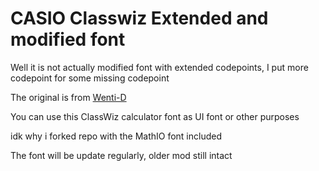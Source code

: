 # CASIO Classwiz Extended and modified font

Well it is not actually modified font with extended codepoints, I put more codepoint for some missing codepoint

The original is from [Wenti-D](https://github.com/Wenti-D/ClasswizDisplayFont)

You can use this ClassWiz calculator font as UI font or other purposes

idk why i forked repo with the MathIO font included

The font will be update regularly, older mod still intact














